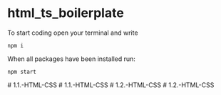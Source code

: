 # html_ts_boilerplate
To start coding open your terminal and write
```
npm i
```

When all packages have been installed run:
```
npm start
```
#   1 . 1 . - H T M L - C S S  
 #   1 . 1 . - H T M L - C S S  
 #   1 . 2 . - H T M L - C S S  
 #   1 . 2 . - H T M L - C S S  
 